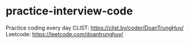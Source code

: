 # practice-interview-code
Practice coding every day
CLIST: https://clist.by/coder/DoanTrungHuy/
<br>
Leetcode: https://leetcode.com/doantrunghuy/

